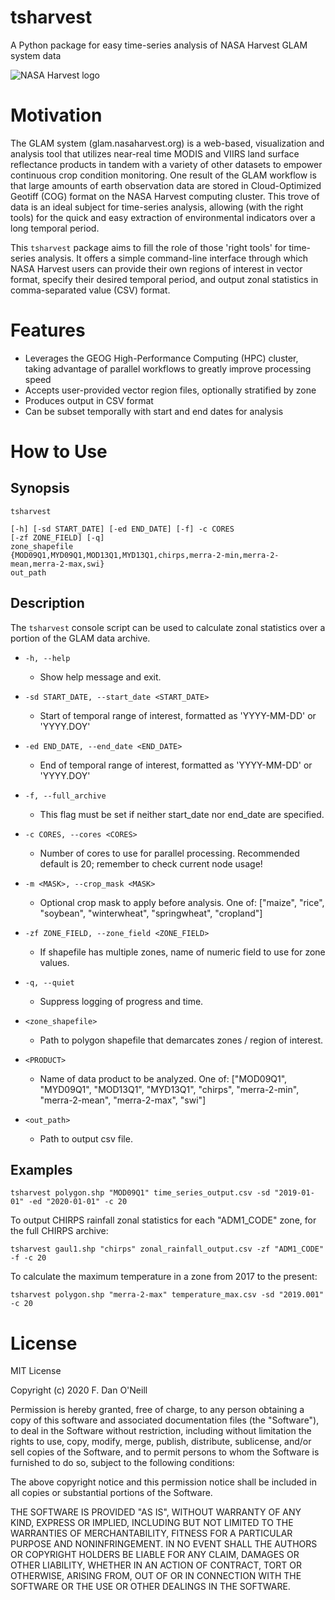 # tsharvest

A Python package for easy time-series analysis of NASA Harvest GLAM system data

![NASA Harvest logo](https://nasaharvest.org/sites/default/files/harvestlogo18_1.png)

# Motivation

The GLAM system (glam.nasaharvest.org) is a web-based, visualization and analysis tool that utilizes near-real time MODIS and VIIRS land surface reflectance products in tandem with a variety of other datasets to empower continuous crop condition monitoring. One result of the GLAM workflow is that large amounts of earth observation data are stored in Cloud-Optimized Geotiff (COG) format on the NASA Harvest computing cluster. This trove of data is an ideal subject for time-series analysis, allowing (with the right tools) for the quick and easy extraction of environmental indicators over a long temporal period.

This `tsharvest` package aims to fill the role of those 'right tools' for time-series analysis. It offers a simple command-line interface through which NASA Harvest users can provide their own regions of interest in vector format, specify their desired temporal period, and output zonal statistics in comma-separated value (CSV) format. 

# Features

* Leverages the GEOG High-Performance Computing (HPC) cluster, taking advantage of parallel workflows to greatly improve processing speed
* Accepts user-provided vector region files, optionally stratified by zone
* Produces output in CSV format
* Can be subset temporally with start and end dates for analysis

# How to Use

## Synopsis

```
tsharvest

[-h] [-sd START_DATE] [-ed END_DATE] [-f] -c CORES
[-zf ZONE_FIELD] [-q]
zone_shapefile
{MOD09Q1,MYD09Q1,MOD13Q1,MYD13Q1,chirps,merra-2-min,merra-2-mean,merra-2-max,swi}
out_path
```

## Description

The `tsharvest` console script can be used to calculate zonal statistics over a portion of the GLAM data archive.

* `-h, --help`

	* Show help message and exit.

* `-sd START_DATE, --start_date <START_DATE>`

	* Start of temporal range of interest, formatted as 'YYYY-MM-DD' or 'YYYY.DOY'

* `-ed END_DATE, --end_date <END_DATE>`

	* End of temporal range of interest, formatted as 'YYYY-MM-DD' or 'YYYY.DOY'

* `-f, --full_archive`

	* This flag must be set if neither start_date nor end_date are specified.

* `-c CORES, --cores <CORES>`

	* Number of cores to use for parallel processing. Recommended default is 20; remember to check current node usage!

* `-m <MASK>, --crop_mask <MASK>`

	* Optional crop mask to apply before analysis. One of: ["maize", "rice", "soybean", "winterwheat", "springwheat", "cropland"]

* `-zf ZONE_FIELD, --zone_field <ZONE_FIELD>`

	* If shapefile has multiple zones, name of numeric field to use for zone values.

* `-q, --quiet`

	* Suppress logging of progress and time.

* `<zone_shapefile>`

	* Path to polygon shapefile that demarcates zones / region of interest.
 
* `<PRODUCT>`

	* Name of data product to be analyzed. One of: ["MOD09Q1", "MYD09Q1", "MOD13Q1", "MYD13Q1", "chirps", "merra-2-min", "merra-2-mean", "merra-2-max", "swi"]

* `<out_path>`

	* Path to output csv file.

## Examples

`tsharvest polygon.shp "MOD09Q1" time_series_output.csv -sd "2019-01-01" -ed "2020-01-01" -c 20`

To output CHIRPS rainfall zonal statistics for each "ADM1_CODE" zone, for the full CHIRPS archive:

`tsharvest gaul1.shp "chirps" zonal_rainfall_output.csv -zf "ADM1_CODE" -f -c 20`

To calculate the maximum temperature in a zone from 2017 to the present:

`tsharvest polygon.shp "merra-2-max" temperature_max.csv -sd "2019.001" -c 20`

# License

MIT License

Copyright (c) 2020 F. Dan O'Neill

Permission is hereby granted, free of charge, to any person obtaining a copy
of this software and associated documentation files (the "Software"), to deal
in the Software without restriction, including without limitation the rights
to use, copy, modify, merge, publish, distribute, sublicense, and/or sell
copies of the Software, and to permit persons to whom the Software is
furnished to do so, subject to the following conditions:

The above copyright notice and this permission notice shall be included in all
copies or substantial portions of the Software.

THE SOFTWARE IS PROVIDED "AS IS", WITHOUT WARRANTY OF ANY KIND, EXPRESS OR
IMPLIED, INCLUDING BUT NOT LIMITED TO THE WARRANTIES OF MERCHANTABILITY,
FITNESS FOR A PARTICULAR PURPOSE AND NONINFRINGEMENT. IN NO EVENT SHALL THE
AUTHORS OR COPYRIGHT HOLDERS BE LIABLE FOR ANY CLAIM, DAMAGES OR OTHER
LIABILITY, WHETHER IN AN ACTION OF CONTRACT, TORT OR OTHERWISE, ARISING FROM,
OUT OF OR IN CONNECTION WITH THE SOFTWARE OR THE USE OR OTHER DEALINGS IN THE
SOFTWARE.